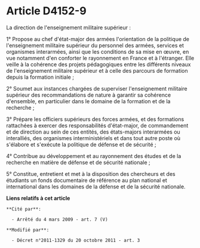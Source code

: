 # Article D4152-9

La direction de l'enseignement militaire supérieur : 

1° Propose au chef d'état-major des armées l'orientation de la politique de l'enseignement militaire supérieur du personnel
des armées, services et organismes interarmées, ainsi que les conditions de sa mise en œuvre, en vue notamment d'en conforter
le rayonnement en France et à l'étranger. Elle veille à la cohérence des projets pédagogiques entre les différents niveaux de
l'enseignement militaire supérieur et à celle des parcours de formation depuis la formation initiale ; 

2° Soumet aux instances chargées de superviser l'enseignement militaire supérieur des recommandations de nature à garantir sa
cohérence d'ensemble, en particulier dans le domaine de la formation et de la recherche ; 

3° Prépare les officiers supérieurs des forces armées,            et des formations rattachées à exercer des responsabilités
d'état-major, de commandement et de direction au sein de ces entités, des états-majors interarmées ou interalliés, des
organismes interministériels et dans tout autre poste où s'élabore et s'exécute la politique de défense et de sécurité ; 

4° Contribue au développement et au rayonnement des études et de la recherche en matière de défense et de sécurité
nationale ; 

5° Constitue, entretient et met à la disposition des chercheurs et des étudiants un fonds documentaire de référence au plan
national et international dans les domaines de la défense et de la sécurité nationale.

**Liens relatifs à cet article**

	**Cité par**:

	  - Arrêté du 4 mars 2009 - art. 7 (V)

	**Modifié par**:

	  - Décret n°2011-1329 du 20 octobre 2011 - art. 3
